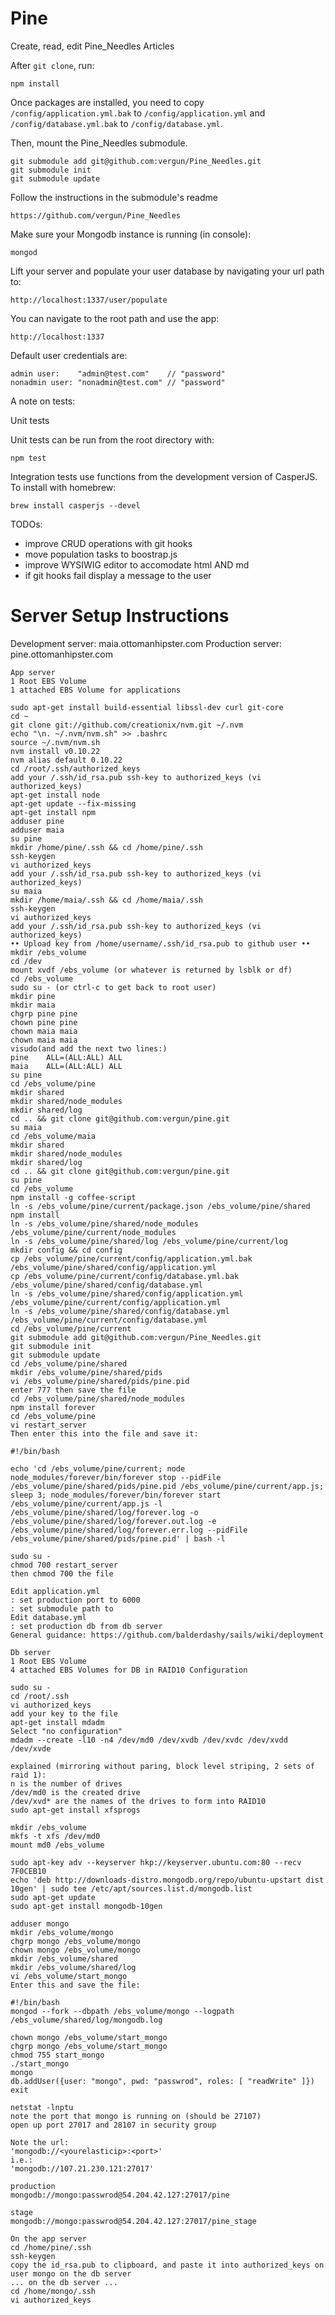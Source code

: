 Pine
============

Create, read, edit Pine_Needles Articles

After `git clone`, run:

    npm install

Once packages are installed, you need to copy `/config/application.yml.bak` to `/config/application.yml` and  `/config/database.yml.bak` to `/config/database.yml`.


Then, mount the Pine_Needles submodule.

    git submodule add git@github.com:vergun/Pine_Needles.git
    git submodule init
    git submodule update


Follow the instructions in the submodule's readme

    https://github.com/vergun/Pine_Needles


Make sure your Mongodb instance is running (in console):

    mongod

Lift your server and populate your user database by navigating your url path to: 

    http://localhost:1337/user/populate

You can navigate to the root path and use the app:

    http://localhost:1337    

Default user credentials are:

    admin user:    "admin@test.com"    // "password"
    nonadmin user: "nonadmin@test.com" // "password"

A note on tests:

Unit tests
 
Unit tests can be run from the root directory with:

    npm test

Integration tests use functions from the development version of CasperJS. To install with homebrew:

    brew install casperjs --devel

TODOs:

* improve CRUD operations with git hooks
* move population tasks to boostrap.js
* improve WYSIWIG editor to accomodate html AND md
* if git hooks fail display a message to the user

Server Setup Instructions
==========================

Development server: maia.ottomanhipster.com
Production server: pine.ottomanhipster.com

    App server
    1 Root EBS Volume
    1 attached EBS Volume for applications

    sudo apt-get install build-essential libssl-dev curl git-core
    cd ~
    git clone git://github.com/creationix/nvm.git ~/.nvm
    echo "\n. ~/.nvm/nvm.sh" >> .bashrc
    source ~/.nvm/nvm.sh
    nvm install v0.10.22
    nvm alias default 0.10.22
    cd /root/.ssh/authorized_keys
    add your /.ssh/id_rsa.pub ssh-key to authorized_keys (vi authorized_keys)
    apt-get install node
    apt-get update --fix-missing
    apt-get install npm
    adduser pine
    adduser maia
    su pine
    mkdir /home/pine/.ssh && cd /home/pine/.ssh
    ssh-keygen
    vi authorized_keys
    add your /.ssh/id_rsa.pub ssh-key to authorized_keys (vi authorized_keys)
    su maia
    mkdir /home/maia/.ssh && cd /home/maia/.ssh
    ssh-keygen
    vi authorized_keys
    add your /.ssh/id_rsa.pub ssh-key to authorized_keys (vi authorized_keys)
    •• Upload key from /home/username/.ssh/id_rsa.pub to github user •• 
    mkdir /ebs_volume
    cd /dev
    mount xvdf /ebs_volume (or whatever is returned by lsblk or df)
    cd /ebs_volume
    sudo su - (or ctrl-c to get back to root user)
    mkdir pine
    mkdir maia
    chgrp pine pine
    chown pine pine
    chown maia maia
    chown maia maia
    visudo(and add the next two lines:)
    pine    ALL=(ALL:ALL) ALL
    maia    ALL=(ALL:ALL) ALL
    su pine
    cd /ebs_volume/pine
    mkdir shared
    mkdir shared/node_modules
    mkdir shared/log
    cd .. && git clone git@github.com:vergun/pine.git
    su maia
    cd /ebs_volume/maia
    mkdir shared
    mkdir shared/node_modules
    mkdir shared/log
    cd .. && git clone git@github.com:vergun/pine.git
    su pine
    cd /ebs_volume
    npm install -g coffee-script
    ln -s /ebs_volume/pine/current/package.json /ebs_volume/pine/shared
    npm install
    ln -s /ebs_volume/pine/shared/node_modules /ebs_volume/pine/current/node_modules
    ln -s /ebs_volume/pine/shared/log /ebs_volume/pine/current/log
    mkdir config && cd config
    cp /ebs_volume/pine/current/config/application.yml.bak /ebs_volume/pine/shared/config/application.yml
    cp /ebs_volume/pine/current/config/database.yml.bak /ebs_volume/pine/shared/config/database.yml
    ln -s /ebs_volume/pine/shared/config/application.yml /ebs_volume/pine/current/config/application.yml
    ln -s /ebs_volume/pine/shared/config/database.yml /ebs_volume/pine/current/config/database.yml
    cd /ebs_volume/pine/current
    git submodule add git@github.com:vergun/Pine_Needles.git
    git submodule init
    git submodule update
    cd /ebs_volume/pine/shared
    mkdir /ebs_volume/pine/shared/pids
    vi /ebs_volume/pine/shared/pids/pine.pid
    enter 777 then save the file
    cd /ebs_volume/pine/shared/node_modules
    npm install forever
    cd /ebs_volume/pine 
    vi restart_server
    Then enter this into the file and save it:

    #!/bin/bash

    echo 'cd /ebs_volume/pine/current; node node_modules/forever/bin/forever stop --pidFile /ebs_volume/pine/shared/pids/pine.pid /ebs_volume/pine/current/app.js; sleep 3; node_modules/forever/bin/forever start /ebs_volume/pine/current/app.js -l /ebs_volume/pine/shared/log/forever.log -o /ebs_volume/pine/shared/log/forever.out.log -e /ebs_volume/pine/shared/log/forever.err.log --pidFile /ebs_volume/pine/shared/pids/pine.pid' | bash -l

    sudo su -
    chmod 700 restart_server
    then chmod 700 the file

    Edit application.yml
    : set production port to 6000
    : set submodule path to 
    Edit database.yml
    : set production db from db server
    General guidance: https://github.com/balderdashy/sails/wiki/deployment

    Db server
    1 Root EBS Volume
    4 attached EBS Volumes for DB in RAID10 Configuration

    sudo su -
    cd /root/.ssh
    vi authorized_keys
    add your key to the file
    apt-get install mdadm
    Select "no configuration"
    mdadm --create -l10 -n4 /dev/md0 /dev/xvdb /dev/xvdc /dev/xvdd /dev/xvde

    explained (mirroring without paring, block level striping, 2 sets of raid 1):
    n is the number of drives
    /dev/md0 is the created drive
    /dev/xvd* are the names of the drives to form into RAID10
    sudo apt-get install xfsprogs

    mkdir /ebs_volume
    mkfs -t xfs /dev/md0
    mount md0 /ebs_volume

    sudo apt-key adv --keyserver hkp://keyserver.ubuntu.com:80 --recv 7F0CEB10
    echo 'deb http://downloads-distro.mongodb.org/repo/ubuntu-upstart dist 10gen' | sudo tee /etc/apt/sources.list.d/mongodb.list
    sudo apt-get update
    sudo apt-get install mongodb-10gen

    adduser mongo
    mkdir /ebs_volume/mongo
    chgrp mongo /ebs_volume/mongo
    chown mongo /ebs_volume/mongo
    mkdir /ebs_volume/shared
    mkdir /ebs_volume/shared/log
    vi /ebs_volume/start_mongo
    Enter this and save the file:

    #!/bin/bash
    mongod --fork --dbpath /ebs_volume/mongo --logpath /ebs_volume/shared/log/mongodb.log

    chown mongo /ebs_volume/start_mongo
    chgrp mongo /ebs_volume/start_mongo
    chmod 755 start_mongo
    ./start_mongo
    mongo
    db.addUser({user: "mongo", pwd: "passwrod", roles: [ "readWrite" ]})
    exit

    netstat -lnptu
    note the port that mongo is running on (should be 27107)
    open up port 27017 and 28107 in security group

    Note the url:
    'mongodb://<yourelasticip>:<port>'
    i.e.:
    'mongodb://107.21.230.121:27017'

    production
    mongodb://mongo:passwrod@54.204.42.127:27017/pine

    stage
    mongodb://mongo:passwrod@54.204.42.127:27017/pine_stage

    On the app server
    cd /home/pine/.ssh
    ssh-keygen
    copy the id_rsa.pub to clipboard, and paste it into authorized_keys on user mongo on the db server
    ... on the db server ...
    cd /home/mongo/.ssh
    vi authorized_keys
